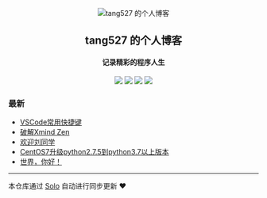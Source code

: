 <p align="center"><img alt="tang527 的个人博客" src="https://static.b3log.org/images/brand/solo-32.png"></p><h2 align="center">
tang527 的个人博客
</h2>

<h4 align="center">记录精彩的程序人生</h4>
<p align="center"><a title="tang527 的个人博客" target="_blank" href="https://github.com/tang527/solo-blog"><img src="https://img.shields.io/github/last-commit/tang527/solo-blog.svg?style=flat-square&color=FF9900"></a>
<a title="GitHub repo size in bytes" target="_blank" href="https://github.com/tang527/solo-blog"><img src="https://img.shields.io/github/repo-size/tang527/solo-blog.svg?style=flat-square"></a>
<a title="Solo Version" target="_blank" href="https://github.com/b3log/solo/releases"><img src="https://img.shields.io/badge/solo-3.6.4-f1e05a.svg?style=flat-square&color=blueviolet"></a>
<a title="Hits" target="_blank" href="https://github.com/b3log/hits"><img src="https://hits.b3log.org/tang527/solo-blog.svg"></a></p>

### 最新

* [VSCode常用快捷键](http://colonel.wang/articles/2019/09/17/1568703920364.html)
* [破解Xmind Zen](http://colonel.wang/articles/2019/09/16/1568632887155.html)
* [欢迎刘同学](http://colonel.wang/articles/2019/09/14/1568472353904.html)
* [CentOS7升级python2.7.5到python3.7以上版本](http://colonel.wang/articles/2019/09/14/1568455259699.html)
* [世界，你好！](http://colonel.wang/hello-solo)



---

本仓库通过 [Solo](https://github.com/b3log/solo) 自动进行同步更新 ❤️ 
